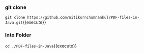 ### git clone

`git clone https://github.com/nitikornchumnankul/PDF-files-in-Java.git`{{execute}}

### Into Folder
`cd ./PDF-files-in-Java`{{execute}}